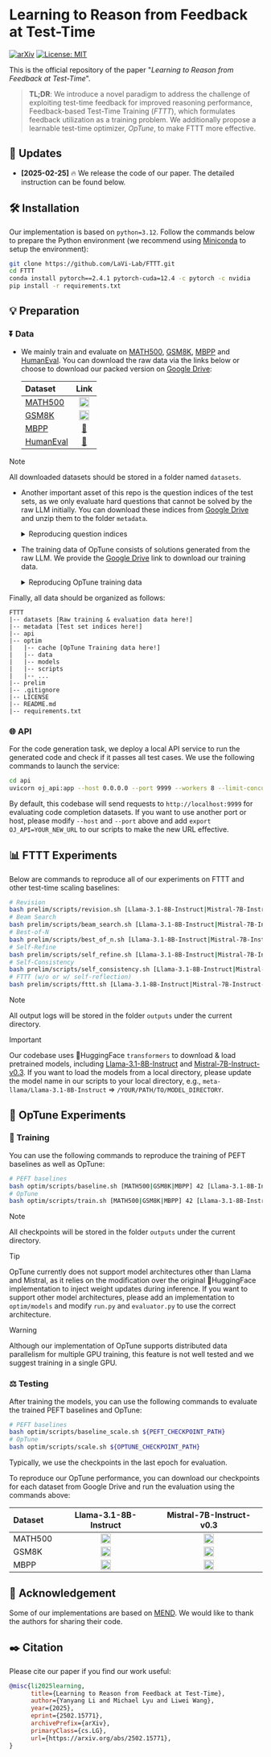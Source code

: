 # Learning to Reason from Feedback at Test-Time

[![arXiv](https://img.shields.io/badge/arXiv-2502.15771-b31b1b.svg)](https://arxiv.org/abs/2502.15771)
[![License: MIT](https://img.shields.io/badge/License-MIT-blue.svg)](https://opensource.org/licenses/MIT)

This is the official repository of the paper "*Learning to Reason from Feedback at Test-Time*".

>  **TL;DR**: We introduce a novel paradigm to address the challenge of exploiting test-time feedback for improved reasoning performance, Feedback-based Test-Time Training (*FTTT*), which formulates feedback utilization as a training problem. We additionally propose a learnable test-time optimizer, *OpTune*, to make FTTT more effective.

## 🔔 Updates

- **[2025-02-25]** 🔥 We release the code of our paper. The detailed instruction can be found below.

## 🛠️ Installation

Our implementation is based on `python=3.12`. Follow the commands below to prepare the Python environment (we recommend using [Miniconda](https://docs.anaconda.com/miniconda/) to setup the environment):

```bash
git clone https://github.com/LaVi-Lab/FTTT.git
cd FTTT
conda install pytorch==2.4.1 pytorch-cuda=12.4 -c pytorch -c nvidia
pip install -r requirements.txt
```

## 💡 Preparation

### ⏬ Data

- We mainly train and evaluate on [MATH500](https://arxiv.org/abs/2103.03874), [GSM8K](https://arxiv.org/abs/2110.14168), [MBPP](https://arxiv.org/abs/2108.07732) and [HumanEval](https://arxiv.org/abs/2107.03374). You can download the raw data via the links below or choose to download our packed version on [Google Drive](https://drive.google.com/file/d/1MvaNSC1HsuegfvAvOwqppPr7bntp-3LN/view?usp=sharing):

    | Dataset | Link |
    | :------ | :--: |
    | [MATH500](https://arxiv.org/abs/2103.03874) | [<img src="https://skillicons.dev/icons?i=github" alt="GitHub Icon" width="20" height="20">](https://github.com/openai/prm800k/tree/main/prm800k/math_splits) |
    | [GSM8K](https://arxiv.org/abs/2110.14168) | [<img src="https://skillicons.dev/icons?i=github" alt="GitHub Icon" width="20" height="20">](https://github.com/openai/grade-school-math) |
    | [MBPP](https://arxiv.org/abs/2108.07732) | [🤗](https://huggingface.co/datasets/google-research-datasets/mbpp) |
    | [HumanEval](https://arxiv.org/abs/2107.03374) | [🤗](https://huggingface.co/datasets/openai/openai_humaneval) |

> [!NOTE]
> All downloaded datasets should be stored in a folder named `datasets`.

- Another important asset of this repo is the question indices of the test sets, as we only evaluate hard questions that cannot be solved by the raw LLM initially. You can download these indices from [Google Drive](https://drive.google.com/file/d/1YrPXcXG_-4OTgo7HlujpTfSQU1XU0Gev/view?usp=sharing) and unzip them to the folder `metadata`.

    <details>
    <summary>Reproducing question indices</summary>

    If you want to reproduce the question indices by yourself, you can perform greedy decoding on each dataset:

    ```bash
    # Greedy decoding
    bash prelim/scripts/greedy.sh [Llama-3.1-8B-Instruct|Mistral-7B-Instruct-v0.3] [MATH500|GSM8K|MBPP|HumanEval]
    ```

    This command will automatically save a file `{llama|mistral}_{MATH500|GSM8K|MBPP|HumanEval}_correct_cases.json` under the current directory, which contains the indices of questions that can be correctly answered by greedy decoding.

    </details>

- The training data of OpTune consists of solutions generated from the raw LLM. We provide the [Google Drive](https://drive.google.com/file/d/1wCSInPlNrziS1JF66GpEX-AFRjWo4Tvd/view?usp=sharing) link to download our training data.

    <details>
    <summary>Reproducing OpTune training data</summary>

    You can generate the training data for OpTune by yourself:

    ```bash
    bash optim/scripts/gen.sh [Llama-3.1-8B-Instruct|Mistral-7B-Instruct-v0.3] [MATH500|GSM8K|MBPP]
    ```

    </details>

Finally, all data should be organized as follows:

```
FTTT
|-- datasets [Raw training & evaluation data here!]
|-- metadata [Test set indices here!]
|-- api
|-- optim
|   |-- cache [OpTune Training data here!]
|   |-- data
|   |-- models
|   |-- scripts
|   |-- ...
|-- prelim
|-- .gitignore
|-- LICENSE
|-- README.md
|-- requirements.txt
```

### 🌐 API

For the code generation task, we deploy a local API service to run the generated code and check if it passes all test cases. We use the following commands to launch the service:

```bash
cd api
uvicorn oj_api:app --host 0.0.0.0 --port 9999 --workers 8 --limit-concurrency 16
```

By default, this codebase will send requests to `http://localhost:9999` for evaluating code completion datasets. If you want to use another port or host, please modify `--host` and `--port` above and add `export OJ_API=YOUR_NEW_URL` to our scripts to make the new URL effective.

## 📊 FTTT Experiments

Below are commands to reproduce all of our experiments on FTTT and other test-time scaling baselines:

```bash
# Revision
bash prelim/scripts/revision.sh [Llama-3.1-8B-Instruct|Mistral-7B-Instruct-v0.3] [MATH500|GSM8K|MBPP|HumanEval]
# Beam Search
bash prelim/scripts/beam_search.sh [Llama-3.1-8B-Instruct|Mistral-7B-Instruct-v0.3] [MATH500|GSM8K|MBPP|HumanEval]
# Best-of-N
bash prelim/scripts/best_of_n.sh [Llama-3.1-8B-Instruct|Mistral-7B-Instruct-v0.3] [MATH500|GSM8K|MBPP|HumanEval] [42|85|100]
# Self-Refine
bash prelim/scripts/self_refine.sh [Llama-3.1-8B-Instruct|Mistral-7B-Instruct-v0.3] [MATH500|GSM8K|MBPP|HumanEval] [42|85|100]
# Self-Consistency
bash prelim/scripts/self_consistency.sh [Llama-3.1-8B-Instruct|Mistral-7B-Instruct-v0.3] [MATH500|GSM8K|MBPP|HumanEval] [42|85|100]
# FTTT (w/o or w/ self-reflection)
bash prelim/scripts/fttt.sh [Llama-3.1-8B-Instruct|Mistral-7B-Instruct-v0.3] [MATH500|GSM8K|MBPP|HumanEval] [42|85|100] [FTTT|FTTT+]
```

> [!NOTE]
> All output logs will be stored in the folder `outputs` under the current directory.

> [!IMPORTANT]
> Our codebase uses 🤗HuggingFace `transformers` to download & load pretrained models, including [Llama-3.1-8B-Instruct](https://huggingface.co/meta-llama/Llama-3.1-8B-Instruct) and [Mistral-7B-Instruct-v0.3](https://huggingface.co/mistralai/Mistral-7B-Instruct-v0.3). If you want to load the models from a local directory, please update the model name in our scripts to your local directory, e.g., `meta-llama/Llama-3.1-8B-Instruct` => `/YOUR/PATH/TO/MODEL_DIRECTORY`.

## 🎯 OpTune Experiments

### 📌 Training

You can use the following commands to reproduce the training of PEFT baselines as well as OpTune:

```bash
# PEFT baselines
bash optim/scripts/baseline.sh [MATH500|GSM8K|MBPP] 42 [Llama-3.1-8B-Instruct|Mistral-7B-Instruct-v0.3] [FT|LoRA|Adapter|IA3|LNTuning]
# OpTune
bash optim/scripts/train.sh [MATH500|GSM8K|MBPP] 42 [Llama-3.1-8B-Instruct|Mistral-7B-Instruct-v0.3]
```

> [!NOTE]
> All checkpoints will be stored in the folder `outputs` under the current directory.

> [!TIP]
> OpTune currently does not support model architectures other than Llama and Mistral, as it relies on the modification over the original 🤗HuggingFace implementation to inject weight updates during inference. If you want to support other model architectures, please add an implementation to `optim/models` and modify `run.py` and `evaluator.py` to use the correct architecture.

> [!WARNING]  
> Although our implementation of OpTune supports distributed data parallelism for multiple GPU training, this feature is not well tested and we suggest training in a single GPU.

### ⚖️ Testing

After training the models, you can use the following commands to evaluate the trained PEFT baselines and OpTune:

```bash
# PEFT baselines
bash optim/scripts/baseline_scale.sh ${PEFT_CHECKPOINT_PATH}
# OpTune
bash optim/scripts/scale.sh ${OPTUNE_CHECKPOINT_PATH}
```

Typically, we use the checkpoints in the last epoch for evaluation.

To reproduce our OpTune performance, you can download our checkpoints for each dataset from Google Drive and run the evaluation using the commands above:

| Dataset | Llama-3.1-8B-Instruct | Mistral-7B-Instruct-v0.3 |
| :------ | :--: | :--: |
| MATH500 | [<img src="https://upload.wikimedia.org/wikipedia/commons/thumb/1/12/Google_Drive_icon_%282020%29.svg/512px-Google_Drive_icon_%282020%29.svg.png" alt="Google Drive Icon" width="20" height="20">](https://drive.google.com/file/d/1M5AniWkXtD17PvrPls3Q3Ma6WUfKFQtn/view?usp=sharing) | [<img src="https://upload.wikimedia.org/wikipedia/commons/thumb/1/12/Google_Drive_icon_%282020%29.svg/512px-Google_Drive_icon_%282020%29.svg.png" alt="Google Drive Icon" width="20" height="20">](https://drive.google.com/file/d/1DtFijlLIash6Z1aBN1yy3McPgD5SjF76/view?usp=sharing) |
| GSM8K | [<img src="https://upload.wikimedia.org/wikipedia/commons/thumb/1/12/Google_Drive_icon_%282020%29.svg/512px-Google_Drive_icon_%282020%29.svg.png" alt="Google Drive Icon" width="20" height="20">](https://drive.google.com/file/d/1RCmD00_9_BDPIexL2W9FcZwSu-HxQhmp/view?usp=sharing) | [<img src="https://upload.wikimedia.org/wikipedia/commons/thumb/1/12/Google_Drive_icon_%282020%29.svg/512px-Google_Drive_icon_%282020%29.svg.png" alt="Google Drive Icon" width="20" height="20">](https://drive.google.com/file/d/1dD7TsMTf7DYWp0GzHgYZpYkWey80-UGU/view?usp=sharing) |
| MBPP | [<img src="https://upload.wikimedia.org/wikipedia/commons/thumb/1/12/Google_Drive_icon_%282020%29.svg/512px-Google_Drive_icon_%282020%29.svg.png" alt="Google Drive Icon" width="20" height="20">](https://drive.google.com/file/d/15oomWNg3sEoTDKl0FBaZBjCva7Jookkz/view?usp=sharing) | [<img src="https://upload.wikimedia.org/wikipedia/commons/thumb/1/12/Google_Drive_icon_%282020%29.svg/512px-Google_Drive_icon_%282020%29.svg.png" alt="Google Drive Icon" width="20" height="20">](https://drive.google.com/file/d/12Furc43EewaOPlJBssgRb7SGeGX11fVB/view?usp=sharing) |

## 🤝 Acknowledgement

Some of our implementations are based on [MEND](https://github.com/eric-mitchell/mend). We would like to thank the authors for sharing their code.

## ✒️ Citation

Please cite our paper if you find our work useful:

```bibtex
@misc{li2025learning,
      title={Learning to Reason from Feedback at Test-Time}, 
      author={Yanyang Li and Michael Lyu and Liwei Wang},
      year={2025},
      eprint={2502.15771},
      archivePrefix={arXiv},
      primaryClass={cs.LG},
      url={https://arxiv.org/abs/2502.15771}, 
}
```
